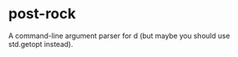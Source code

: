 post-rock
=========

A command-line argument parser for d (but maybe you should use std.getopt instead).
